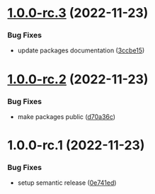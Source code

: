 # [1.0.0-rc.3](https://github.com/syneki/notion-cms/compare/notion-cms-v1.0.0-rc.2...notion-cms-v1.0.0-rc.3) (2022-11-23)


### Bug Fixes

* update packages documentation ([3ccbe15](https://github.com/syneki/notion-cms/commit/3ccbe156112a32094638616a8955e33315bf19d9))

# [1.0.0-rc.2](https://github.com/syneki/notion-cms/compare/notion-cms-v1.0.0-rc.1...notion-cms-v1.0.0-rc.2) (2022-11-23)


### Bug Fixes

* make packages public ([d70a36c](https://github.com/syneki/notion-cms/commit/d70a36ca00b78046c924bfc6e75029e1f2b21150))

# 1.0.0-rc.1 (2022-11-23)


### Bug Fixes

* setup semantic release ([0e741ed](https://github.com/syneki/notion-cms/commit/0e741edac5dc01c9361882d407c986db0b1821fa))
